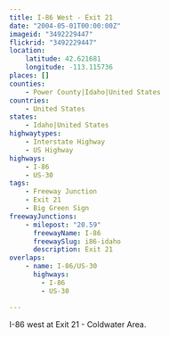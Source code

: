 ```yaml
---
title: I-86 West - Exit 21
date: "2004-05-01T00:00:00Z"
imageid: "3492229447"
flickrid: "3492229447"
location:
    latitude: 42.621681
    longitude: -113.115736
places: []
counties:
    - Power County|Idaho|United States
countries:
    - United States
states:
    - Idaho|United States
highwaytypes:
    - Interstate Highway
    - US Highway
highways:
    - I-86
    - US-30
tags:
    - Freeway Junction
    - Exit 21
    - Big Green Sign
freewayJunctions:
    - milepost: "20.59"
      freewayName: I-86
      freewaySlug: i86-idaho
      description: Exit 21
overlaps:
    - name: I-86/US-30
      highways:
        - I-86
        - US-30

---
```

I-86 west at Exit 21 - Coldwater Area.